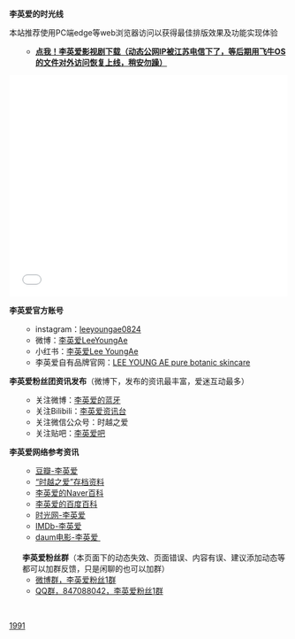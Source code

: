<strong>李英爱的时光线</strong>

本站推荐使用PC端edge等web浏览器访问以获得最佳排版效果及功能实现体验

<ul>
 	<li style="list-style-type: none;">
<ul>
 	<li style="text-align: left;"><strong><a href="">点我！李英爱影视剧下载（动态公网IP被江苏电信下了，等后期用飞牛OS的文件对外访问恢复上线，稍安勿躁）</a></strong></li>
</ul>
</li>
</ul>
<iframe src="//player.bilibili.com/player.html?aid=67016184&amp;bvid=BV1p4411C7A2&amp;cid=116207366&amp;page=1" width="100%" height="400" frameborder="no" scrolling="no" allowfullscreen="allowfullscreen"> </iframe>

<strong>李英爱官方账号</strong>
<ul>
 	<li style="list-style-type: none;">
<ul>
 	<li>instagram：<a href="https://www.instagram.com/Leeyoungae0824/">leeyoungae0824</a></li>
 	<li>微博：<a href="https://weibo.com/u/7214188677">李英爱LeeYoungAe</a></li>
 	<li>小红书：<a href="https://www.xiaohongshu.com/user/profile/5ba9d9ebabb1890001b20257">李英爱Lee YoungAe</a></li>
 	<li>李英爱自有品牌官网：<a href="http://www.lya.co.kr/">LEE YOUNG AE pure botanic skincare</a></li>
</ul>
</li>
</ul>
<strong>李英爱粉丝团资讯发布</strong>（微博下，发布的资讯最丰富，爱迷互动最多）
<ul>
 	<li style="list-style-type: none;">
<ul>
 	<li>关注微博：<a href="https://weibo.com/leeyoungaeclub">李英爱的蓝牙</a></li>
 	<li>关注Bilibili：<a href="http://space.bilibili.com/45084449">李英爱资讯台</a></li>
 	<li>关注微信公众号：时越之爱</li>
 	<li>关注贴吧：<a href="https://tieba.baidu.com/f?kw=%E6%9D%8E%E8%8B%B1%E7%88%B1">李英爱吧</a></li>
</ul>
</li>
</ul>
<strong>李英爱网络参考资讯</strong>
<ul>
 	<li style="list-style-type: none;">
<ul>
 	<li><a href="https://movie.douban.com/celebrity/1004933/">豆瓣-李英爱</a></li>
 	<li><a href="https://weibo.com/ttarticle/p/show?id=2309404382821119581495">“时越之爱”存档资料</a></li>
 	<li><a href="https://people.search.naver.com/search.naver?where=nexearch&amp;sm=tab_ppn&amp;query=%EC%9D%B4%EC%98%81%EC%95%A0&amp;os=94803&amp;ie=utf8&amp;key=PeopleService">李英爱的Naver百科</a></li>
 	<li><a href="https://baike.baidu.com/item/%E6%9D%8E%E8%8B%B1%E7%88%B1/160659?fr=aladdin">李英爱的百度百科</a></li>
 	<li><a href="http://people.mtime.com/960791/">时光网-李英爱</a></li>
 	<li><a href="https://www.imdb.com/name/nm0498472/">IMDb-李英爱</a></li>
 	<li><a href="https://movie.daum.net/person/main?personId=563">daum电影-李英爱 </a></li>
</ul>
&nbsp;</li>
 	<li style="list-style-type: none;"><strong>李英爱粉丝群</strong>（本页面下的动态失效、页面错误、内容有误、建议添加动态等都可以加群反馈，只是闲聊的也可以加群）
<ul>
 	<li><a href="http://t.cn/AiHJwHKv">微博群，李英爱粉丝1群</a></li>
 	<li><a href="https://shang.qq.com/wpa/qunwpa?idkey=9f97d83971bece998d8f73581ece4b1eb9b1d944ca60e969a6dc02a3499c5c4a">QQ群，847088042，李英爱粉丝1群</a></li>
</ul>
</li>
</ul>
&nbsp;

[1991](./1991.md)
